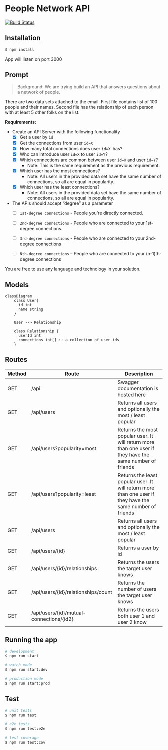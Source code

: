 # People Network API

[![Build Status](https://travis-ci.org/alexbuczynsky/people-network-api.png)](https://travis-ci.org/alexbuczynsky/people-network-api)


## Installation

```bash
$ npm install
```

App will listen on port 3000

## Prompt

> Background: We are trying build an API that answers questions about a network of people.

There are two data sets attached to the email. First file contains list of 100 people and their names. Second file has the relationship of each person with at least 5 other folks on the list.
 

**Requirements:**
- Create an API Server with the following functionality
  - [x] Get a user by `id`
  - [x] Get the connections from user `id=X`
  - [x] How many total connections  does user `id=X `has?
  - [x] Who can introduce user `id=X` to user `id=Y`?
  - [x] Which connections are common between user `id=X` and user `id=Y`?
    - Note: This is the same requirement as the previous requirement.
  - [x] Which user has the most connections?
    - Note: All users in the provided data set have the same number of connections, so all are equal in popularity.
  - [x] Which user has the least connections?
    - Note: All users in the provided data set have the same number of connections, so all are equal in popularity.
- The APIs should accept “degree” as a parameter
  - [ ] `1st-degree connections` - People you're directly connected.
  - [ ] `2nd-degree connections` - People who are connected to your 1st-degree connections.
  - [ ] `3rd-degree connections` - People who are connected to your 2nd-degree connections
  - [ ] `Nth-degree connections` – People who are connected to your (n-1)th-degree connections
 

You are free to use any language and technology in your solution.

## Models

```mermaid
classDiagram
    class User{
      id int
      name string
    }

    User --> Relationship

    class Relationship {
      userId int
      connections int[] :: a collection of user ids
    }
```

## Routes

| Method | Route                                    | Description                                                                                               |
| ------ | ---------------------------------------- | --------------------------------------------------------------------------------------------------------- |
| GET    | /api                                     | Swagger documentation is hosted here                                                                      |
| GET    | /api/users                               | Returns all users and optionally the most / least popular                                                 |
| GET    | /api/users?popularity=most               | Returns the most popular user. It will return more than one user if they have the same number of friends  |
| GET    | /api/users?popularity=least              | Returns the least popular user. It will return more than one user if they have the same number of friends |
| GET    | /api/users                               | Returns all users and optionally the most / least popular                                                 |
| GET    | /api/users/{id}                          | Returns a user by id                                                                                      |
| GET    | /api/users/{id}/relationships            | Returns the users the target user knows                                                                   |
| GET    | /api/users/{id}/relationships/count      | Returns the number of users the target user knows                                                         |
| GET    | /api/users/{id}/mutual-connections/{id2} | Returns the users both user 1 and user 2 know                                                             |


## Running the app

```bash
# development
$ npm run start

# watch mode
$ npm run start:dev

# production mode
$ npm run start:prod
```

## Test

```bash
# unit tests
$ npm run test

# e2e tests
$ npm run test:e2e

# test coverage
$ npm run test:cov
```
